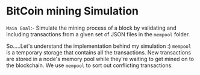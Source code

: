 # BitCoin mining Simulation

`Main Goal`:- Simulate the mining process of a block by validating and including transactions from a given set of JSON files in the `mempool` folder.

So.....Let's understand the implementation behind my simulation :)
`mempool` is a temporary storage that contains all the transactions. New transactions are stored in a node's memory pool while they're waiting to get mined on to the blockchain. We use `mempool` to sort out conflicting transactions.

